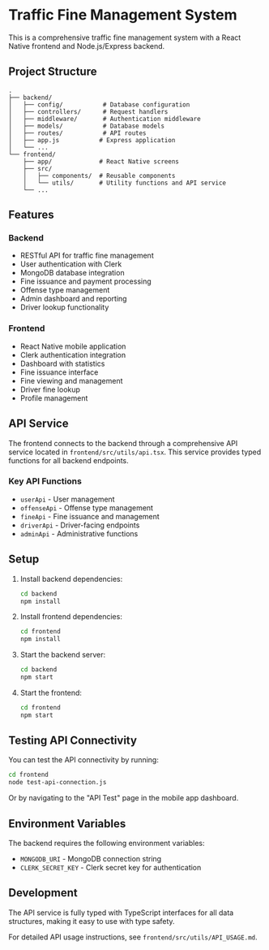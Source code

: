 # Traffic Fine Management System

This is a comprehensive traffic fine management system with a React Native frontend and Node.js/Express backend.

## Project Structure

```
.
├── backend/
│   ├── config/           # Database configuration
│   ├── controllers/      # Request handlers
│   ├── middleware/       # Authentication middleware
│   ├── models/           # Database models
│   ├── routes/           # API routes
│   ├── app.js           # Express application
│   └── ...
└── frontend/
    ├── app/             # React Native screens
    ├── src/
    │   ├── components/  # Reusable components
    │   └── utils/       # Utility functions and API service
    └── ...
```

## Features

### Backend

- RESTful API for traffic fine management
- User authentication with Clerk
- MongoDB database integration
- Fine issuance and payment processing
- Offense type management
- Admin dashboard and reporting
- Driver lookup functionality

### Frontend

- React Native mobile application
- Clerk authentication integration
- Dashboard with statistics
- Fine issuance interface
- Fine viewing and management
- Driver fine lookup
- Profile management

## API Service

The frontend connects to the backend through a comprehensive API service located in `frontend/src/utils/api.tsx`. This service provides typed functions for all backend endpoints.

### Key API Functions

- `userApi` - User management
- `offenseApi` - Offense type management
- `fineApi` - Fine issuance and management
- `driverApi` - Driver-facing endpoints
- `adminApi` - Administrative functions

## Setup

1. Install backend dependencies:

   ```bash
   cd backend
   npm install
   ```

2. Install frontend dependencies:

   ```bash
   cd frontend
   npm install
   ```

3. Start the backend server:

   ```bash
   cd backend
   npm start
   ```

4. Start the frontend:
   ```bash
   cd frontend
   npm start
   ```

## Testing API Connectivity

You can test the API connectivity by running:

```bash
cd frontend
node test-api-connection.js
```

Or by navigating to the "API Test" page in the mobile app dashboard.

## Environment Variables

The backend requires the following environment variables:

- `MONGODB_URI` - MongoDB connection string
- `CLERK_SECRET_KEY` - Clerk secret key for authentication

## Development

The API service is fully typed with TypeScript interfaces for all data structures, making it easy to use with type safety.

For detailed API usage instructions, see `frontend/src/utils/API_USAGE.md`.
